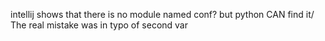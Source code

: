 intellij shows that there is no module named conf? but python CAN find it/
The real mistake was in typo of second var
